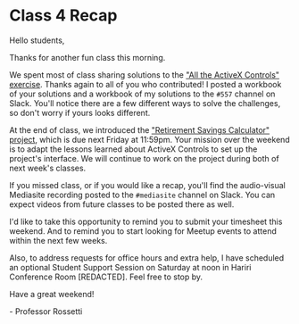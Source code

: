 # Class 4 Recap

Hello students,

Thanks for another fun class this morning.

We spent most of class sharing solutions to the ["All the ActiveX Controls" exercise](https://github.com/prof-rossetti/georgetown-opim-557-20-201710/blob/master/exercises/all-the-controls/exercise.md). Thanks again to all of you who contributed! I posted a workbook of your solutions and a workbook of my solutions to the `#557` channel on Slack. You'll notice there are a few different ways to solve the challenges, so don't worry if yours looks different.

At the end of class, we introduced the ["Retirement Savings Calculator" project](https://github.com/prof-rossetti/georgetown-opim-557-20-201710/blob/master/projects/savings-calculator/project.md), which is due next Friday at 11:59pm. Your mission over the weekend is to adapt the lessons learned about ActiveX Controls to set up the project's interface. We will continue to work on the project during both of next week's classes.

If you missed class, or if you would like a recap, you'll find the audio-visual Mediasite recording posted to the `#mediasite` channel on Slack. You can expect videos from future classes to be posted there as well.

I'd like to take this opportunity to remind you to submit your timesheet this weekend. And to remind you to start looking for Meetup events to attend within the next few weeks.

Also, to address requests for office hours and extra help, I have scheduled an optional Student Support Session on Saturday at noon in Hariri Conference Room [REDACTED]. Feel free to stop by.

Have a great weekend!

\- Professor Rossetti
